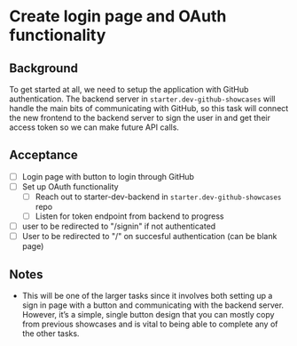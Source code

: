 # Create login page and OAuth functionality
## Background

To get started at all, we need to setup the application with GitHub authentication. The backend server in `starter.dev-github-showcases` will handle the main bits of communicating with GitHub, so this task will connect the new frontend to the backend server to sign the user in and get their access token so we can make future API calls.

## Acceptance


- [ ] Login page with button to login through GitHub
- [ ] Set up OAuth functionality
  - [ ] Reach out to starter-dev-backend in `starter.dev-github-showcases` repo
  - [ ] Listen for token endpoint from backend to progress
- [ ] user to be redirected to "/signin" if not authenticated
- [ ] User to be redirected to "/" on succesful authentication (can be blank page)

## Notes

- This will be one of the larger tasks since it involves both setting up a sign in page with a button and communicating with the backend server. However, it’s a simple, single button design that you can mostly copy from previous showcases and is vital to being able to complete any of the other tasks.
